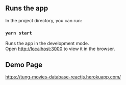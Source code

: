 ## Runs the app
In the project directory, you can run:

### `yarn start`

Runs the app in the development mode.\
Open [http://localhost:3000](http://localhost:3000) to view it in the browser.

## Demo Page
https://tung-movies-database-reactjs.herokuapp.com/
